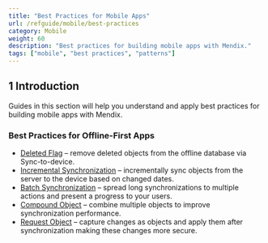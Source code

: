 ```yaml
---
title: "Best Practices for Mobile Apps"
url: /refguide/mobile/best-practices
category: Mobile
weight: 60
description: "Best practices for building mobile apps with Mendix."
tags: ["mobile", "best practices", "patterns"]
---
```

## 1 Introduction

Guides in this section will help you understand and apply best practices for building mobile apps with Mendix. 

### Best Practices for Offline-First Apps
* [Deleted Flag](/refguide/mobile/best-practices/deleted-flag) – remove deleted objects from the offline database via Sync-to-device.
* [Incremental Synchronization](/refguide/mobile/best-practices/incremental-synchronization) – incrementally sync objects from the server to the device based on changed dates.
* [Batch Synchronization](/refguide/mobile/best-practices/batch-synchronization) – spread long synchronizations to multiple actions and present a progress to your users.
* [Compound Object](/refguide/mobile/best-practices/compound-object) – combine multiple objects to improve synchronization performance.
* [Request Object](/refguide/mobile/best-practices/request-object) – capture changes as objects and apply them after synchronization making these changes more secure.
